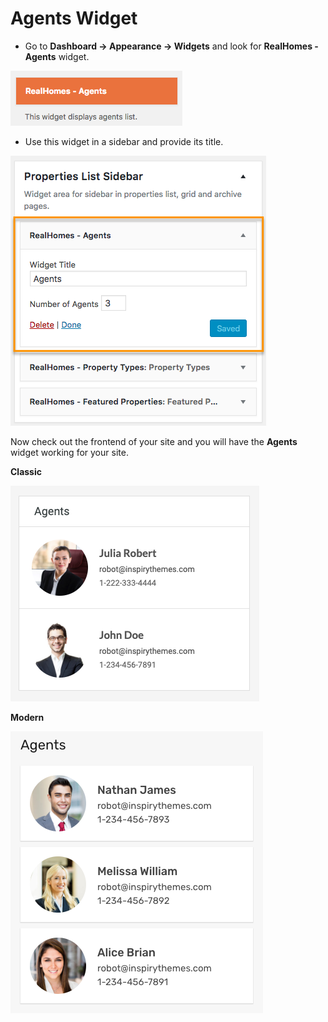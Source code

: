 # Agents Widget

- Go to **Dashboard → Appearance → Widgets** and look for **RealHomes - Agents** widget.

![RealHomes Agents Widget](images/widgets/agents-widget.png)

- Use this widget in a sidebar and provide its title. 

![RealHomes Agents Widget Settings](images/widgets/agents-widget-settings.png)

Now check out the frontend of your site and you will have the **Agents** widget working for your site.

**Classic**

![RealHomes Agents Widget Classic](images/widgets/agents-widget-frontend.png)

**Modern**

![RealHomes Agents Widget Modern](images/widgets/agents-widget-frontend-mod.png)